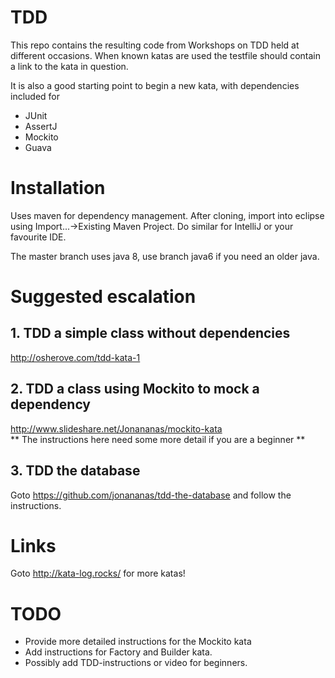 TDD
=============

This repo contains the resulting code from Workshops on TDD held at different occasions.
When known katas are used the testfile should contain a link to the kata in question.

It is also a good starting point to begin a new kata, with dependencies included for
- JUnit
- AssertJ
- Mockito
- Guava

# Installation
Uses maven for dependency management. After cloning, import into eclipse using Import...->Existing Maven Project. Do similar for IntelliJ or your favourite IDE.

The master branch uses java 8, use branch java6 if you need an older java.

# Suggested escalation

## 1. TDD a simple class without dependencies
<http://osherove.com/tdd-kata-1>

## 2. TDD a class using Mockito to mock a dependency 
<http://www.slideshare.net/Jonananas/mockito-kata></br>
** The instructions here need some more detail if you are a beginner **
 
## 3. TDD the database 
Goto <https://github.com/jonananas/tdd-the-database> and follow the instructions. 

# Links
Goto <http://kata-log.rocks/> for more katas!

# TODO
* Provide more detailed instructions for the Mockito kata
* Add instructions for Factory and Builder kata.
* Possibly add TDD-instructions or video for beginners.
